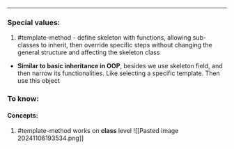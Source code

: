 ***
### Special values:
1. #template-method - define skeleton with functions, allowing sub-classes to inherit, then override specific steps without changing the general structure and affecting the skeleton class 
- **Similar to basic inheritance in OOP**, besides we use skeleton field, and then narrow its functionalities. Like selecting a specific template. Then use this object 

### To know:

#### Concepts:
1. #template-method works on **class** level
![[Pasted image 20241106193534.png]]